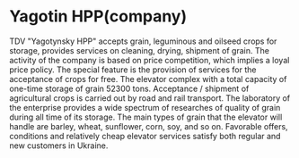 # Yagotin HPP(company)
TDV "Yagotynsky HPP" accepts grain, leguminous and oilseed crops for storage, provides services on cleaning, drying, shipment of grain.
The activity of the company is based on price competition, which implies a loyal price policy. 
The special feature is the provision of services for the acceptance of crops for free.
The elevator complex with a total capacity of one-time storage of grain 52300 tons.
Acceptance / shipment of agricultural crops is carried out by road and rail transport.
The laboratory of the enterprise provides a wide spectrum of researches of quality of grain during all time of its storage.
The main types of grain that the elevator will handle are barley, wheat, sunflower, corn, soy, and so on.
Favorable offers, conditions and relatively cheap elevator services satisfy both regular and new customers in Ukraine.
